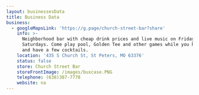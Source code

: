 ```yaml
---
layout: businessesData
title: Business Data
business:
  - googleMapsLink: 'https://g.page/church-street-bar?share'
    info: >-
      Neighborhood bar with cheap drink prices and live music on Fridays and
      Saturdays. Come play pool, Golden Tee and other games while you hangout
      and have a few cocktails.
    location: '435 S Church St, St Peters, MO 63376'
    status: false
    store: Church Street Bar
    storeFrontImage: /images/buxcase.PNG
    telephone: (636)387-7778
    website: na
---
```


